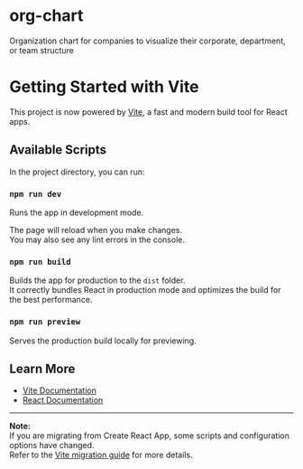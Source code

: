 # org-chart

Organization chart for companies to visualize their corporate, department, or team structure

# Getting Started with Vite

This project is now powered by [Vite](https://vitejs.dev/), a fast and modern build tool for React apps.

## Available Scripts

In the project directory, you can run:

### `npm run dev`

Runs the app in development mode.  

The page will reload when you make changes.  
You may also see any lint errors in the console.

### `npm run build`

Builds the app for production to the `dist` folder.  
It correctly bundles React in production mode and optimizes the build for the best performance.

### `npm run preview`

Serves the production build locally for previewing.

## Learn More

- [Vite Documentation](https://vitejs.dev/guide/)
- [React Documentation](https://react.dev/)

---

**Note:**  
If you are migrating from Create React App, some scripts and configuration options have changed.  
Refer to the [Vite migration guide](https://vitejs.dev/guide/#scaffolding-your-first-vite-project) for more details.
